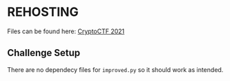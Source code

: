 # REHOSTING

Files can be found here: [CryptoCTF 2021](https://github.com/sajjadium/ctf-archives/blob/main/ctfs/Crypto/2021/improved/improved.py)

## Challenge Setup
There are no dependecy files for `improved.py` so it should work as intended.
